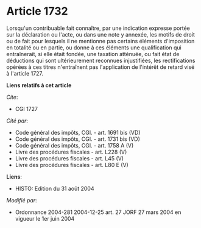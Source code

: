 # Article 1732

Lorsqu'un contribuable fait connaître, par une indication expresse portée sur la déclaration ou l'acte, ou dans une note y
annexée, les motifs de droit ou de fait pour lesquels il ne mentionne pas certains éléments d'imposition en totalité ou en
partie, ou donne à ces éléments une qualification qui entraînerait, si elle était fondée, une taxation atténuée, ou fait état
de déductions qui sont ultérieurement reconnues injustifiées, les rectifications opérées à ces titres n'entraînent pas
l'application de l'intérêt de retard visé à l'article 1727.

**Liens relatifs à cet article**

_Cite_:

  - CGI 1727

_Cité par_:

  - Code général des impôts, CGI. - art. 1691 bis (VD)
  - Code général des impôts, CGI. - art. 1731 bis (VD)
  - Code général des impôts, CGI. - art. 1758 A (V)
  - Livre des procédures fiscales - art. L228 (V)
  - Livre des procédures fiscales - art. L45 (V)
  - Livre des procédures fiscales - art. L80 E (V)

**Liens**:

  - HISTO: Edition du 31 août 2004

_Modifié par_:

  - Ordonnance 2004-281 2004-12-25 art. 27 JORF 27 mars 2004 en vigueur le 1er juin 2004
